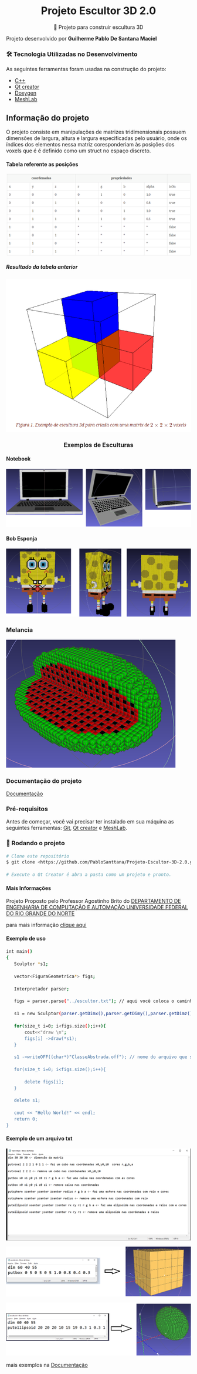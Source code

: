 <h1 align="center">Projeto Escultor 3D 2.0</h1>
<p align="center">🚀 Projeto para construir escultura 3D</p>

Projeto desenvolvido por <strong> Guilherme Pablo De Santana Maciel </strong>

### 🛠 Tecnologia Utilizadas no Desenvolvimento 

As seguintes ferramentas foram usadas na construção do projeto:

- [C++](http://www.cplusplus.org/)   
- [Qt creator](https://www.qt.io/download)      
- [Doxygen](https://www.doxygen.nl/index.html)
- [MeshLab](https://www.meshlab.net/)


## Informação do projeto
O projeto consiste em manipulações de matrizes tridimensionais possuem dimensões de largura, altura e largura especificadas pelo usuário, onde os índices dos elementos nessa matriz coresponderiam às posições dos voxels que é é definido como um struct no espaço discreto.

#### Tabela referente as posições 

![tabela](https://github.com/PabloSanttana/Projeto-Escultor-3D-1.0/blob/master/images/tabelaExemplo.png)

##### Resultado da tabela anterior 

![Cupo](https://github.com/PabloSanttana/Projeto-Escultor-3D-1.0/blob/master/images/Cubo.png)

<h3 align="center">
    Exemplos de Esculturas
</h3>

#### Notebook

![notebook](https://github.com/PabloSanttana/Projeto-Escultor-3D-1.0/blob/master/images/Notebook.png)

#### Bob Esponja

![bobEsponja](https://github.com/PabloSanttana/Projeto-Escultor-3D-1.0/blob/master/images/bobEsponja.png)

### Melancia

![melancia](https://github.com/PabloSanttana/Projeto-Escultor-3D-1.0/blob/master/images/melacia.png)

### Documentação do projeto 
 
 [Documentação](https://pablosanttana.github.io/Projeto-Escultor-3D-2.0/html/annotated.html)
 
 
### Pré-requisitos

Antes de começar, você vai precisar ter instalado em sua máquina as seguintes ferramentas:
[Git](https://git-scm.com), [Qt creator](https://www.qt.io/download) e [MeshLab](https://www.meshlab.net/).

### 🎲 Rodando o projeto

```bash
# Clone este repositório
$ git clone <https://github.com/PabloSanttana/Projeto-Escultor-3D-2.0.git>

# Execute o Qt Creator é abra a pasta como um projeto e pronto.

 ```
 
 #### Mais Informações
 
 Projeto Proposto pelo Professor Agostinho Brito do  <a href="https://www.dca.ufrn.br/"> DEPARTAMENTO DE ENGENHARIA DE COMPUTAÇÃO E AUTOMAÇÃO UNIVERSIDADE FEDERAL DO RIO GRANDE DO NORTE </a>
 
 para mais informação <a href="https://agostinhobritojr.github.io/curso/progav-dca1202/escultor.html">clique aqui<a/>
 
 
 #### Exemplo de uso
 
 ```bash
 int main()
{
    Sculptor *s1;

    vector<FiguraGeometrica*> figs;

    Interpretador parser;
    
    figs = parser.parse("../escultor.txt"); // aqui você coloca o caminho de seu arquivo que será utilizado 

    s1 = new Sculptor(parser.getDimx(),parser.getDimy(),parser.getDimz());

    for(size_t i=0; i<figs.size();i++){
        cout<<"draw \n";
        figs[i] ->draw(*s1);
    }

    s1 ->writeOFF((char*)"ClasseAbstrada.off"); // nome do arquivo que será salvo

    for(size_t i=0; i<figs.size();i++){

        delete figs[i];
    }

    delete s1;

    cout << "Hello World!" << endl;
    return 0;
}
 
 ```
 
 #### Exemplo de  um arquivo txt
 
 ![arquivo.txt]( https://github.com/PabloSanttana/Projeto-Escultor-3D-2.0/blob/master/images/textExemplo.png)
 
 
 ![exemplo](https://github.com/PabloSanttana/Projeto-Escultor-3D-2.0/blob/master/images/putbox.png)
 
 ![exemplo2](https://github.com/PabloSanttana/Projeto-Escultor-3D-2.0/blob/master/images/putellipsoid.png)

  mais exemplos na [Documentação](https://pablosanttana.github.io/Projeto-Escultor-3D-2.0/html/annotated.html)


